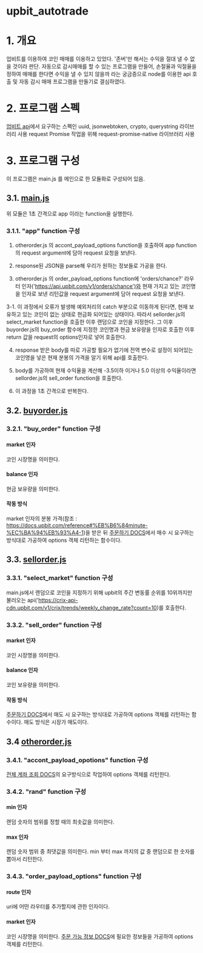 # upbit_autotrade

# 1. 개요
업비트를 이용하여 코인 매매를 이용하고 있었다. '존버'만 해서는 수익을 절대 낼 수 없을 것이라 판단. 자동으로 감시매매를 할 수 있는 프로그램을 만들어, 손절율과 익절율을 정하여 매매를 한다면 수익을 낼 수 있지 않을까 라는 궁금증으로 node를 이용한 api 호출 및 자동 감시 매매 프로그램을 만들기로 결심하였다.

# 2. 프로그램 스펙
[업비트 api](https://docs.upbit.com/reference)에서 요구하는 스펙인 uuid, jsonwebtoken, crypto, querystring 라이브러리 사용
request Promise 작업을 위해 request-promise-native 라이브러리 사용

# 3. 프로그램 구성
이 프로그램은 main.js 를 메인으로 한 모듈화로 구성되어 있음.

## 3.1. [main.js](https://github.com/choigod1023/upbit_autotrade/blob/main/main.js)
위 모듈은 1초 간격으로 app 이라는 function을 실행한다.
### 3.1.1. "app" function 구성
1. otherorder.js 의 accont_payload_options function을 호출하여 app function의 request argument에 담아 request 요청을 보낸다.

2. response된 JSON을 parse해 우리가 원하는 정보들로 가공을 한다.

3. otherorder.js 의 order_payload_options function에 'orders/chance?' 라우터 인자('https://api.upbit.com/v1/orders/chance')와 현재 가지고 있는 코인명을 인자로 보낸 리턴값을 request argument에 담아 request 요청을 보낸다.

3-1. 이 과정에서 오류가 발생해 예외처리의 catch 부분으로 이동하게 된다면, 현재 보유하고 있는 코인이 없는 상태로 현금화 되어있는 상태이다. 따라서 sellorder.js의 select_market function을 호출한 이후 랜덤으로 코인을 지정한다. 그 이후 buyorder.js의 buy_order 함수에 지정한 코인명과 현금 보유량을 인자로 호출한 이후 return 값을 request의 options인자로 넣어 호출한다.

4. response 받은 body를 따로 가공할 필요가 없기에 전역 변수로 설정이 되어있는 코인명을 넣은 현재 분봉의 가격을 알기 위해 api를 호출한다.

5. body를 가공하여 현재 수익율을 계산해 -3.5이하 이거나 5.0 이상의 수익율이라면 sellorder.js의 sell_order function을 호출한다.

6. 이 과정을 1초 간격으로 반복한다.

## 3.2. [buyorder.js](https://github.com/choigod1023/upbit_autotrade/blob/main/buyorder.js)
### 3.2.1. "buy_order" function 구성
#### market 인자
코인 시장명을 의미한다.
#### balance 인자
현금 보유량을 의미한다.
#### 작동 방식
market 인자의 분봉 가격(참조 : https://docs.upbit.com/reference#%EB%B6%84minute-%EC%BA%94%EB%93%A4-1)을 받은 뒤 [주문하기 DOCS](https://docs.upbit.com/reference#%EC%A3%BC%EB%AC%B8%ED%95%98%EA%B8%B0)에서 매수 시 요구하는 방식대로 가공하여 options 객체 리턴하는 함수이다.

## 3.3. [sellorder.js](https://github.com/choigod1023/upbit_autotrade/blob/main/sellorder.js)
### 3.3.1. "select_market" function 구성
main.js에서 랜덤으로 코인을 지정하기 위해 upbit의 주간 변동률 순위를 10위까지만 불러오는 api('https://crix-api-cdn.upbit.com/v1/crix/trends/weekly_change_rate?count=10)를 호출한다.
### 3.3.2. "sell_order" function 구성
#### market 인자
코인 시장명을 의미한다.
#### balance 인자
코인 보유량을 의미한다.
#### 작동 방식
[주문하기 DOCS](https://docs.upbit.com/reference#%EC%A3%BC%EB%AC%B8%ED%95%98%EA%B8%B0)에서 매도 시 요구하는 방식대로 가공하여 options 객체를 리턴하는 함수이다. 매도 방식은 시장가 매도이다.

## 3.4 [otherorder.js](https://github.com/choigod1023/upbit_autotrade/blob/main/otherorder.js)
### 3.4.1. "accont_payload_opotions" function 구성
[전체 계좌 조회 DOCS](https://docs.upbit.com/reference#%EC%A0%84%EC%B2%B4-%EA%B3%84%EC%A2%8C-%EC%A1%B0%ED%9A%8C)의 요구방식으로 작업하여 options 객체를 리턴한다.
### 3.4.2. "rand" function 구성
#### min 인자
랜덤 숫자의 범위를 정할 때의 최솟값을 의미한다.
#### max 인자
랜덤 숫자 범위 중 최댓값을 의미한다.
min 부터 max 까지의 값 중 랜덤으로 한 숫자를 뽑아서 리턴한다.
### 3.4.3. "order_payload_options" function 구성
#### route 인자
uri에 어떤 라우터를 추가할지에 관한 인자이다.
#### market 인자
코인 시장명을 의미한다.
[주문 가능 정보 DOCS](https://docs.upbit.com/reference#%EC%A3%BC%EB%AC%B8-%EA%B0%80%EB%8A%A5-%EC%A0%95%EB%B3%B4)에 필요한 정보들을 가공하여 options 객체를 리턴한다.
